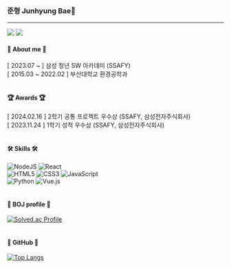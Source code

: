 ### 준형 Junhyung Bae👋
<hr>
<div style="display: inline-block; margin-right: 10px;">
<img src="https://img.shields.io/badge/wnsgud0895@gmail.com-EA4335?style=for-the-badge&logo=Gmail&logoColor=white"/> <img src="https://img.shields.io/badge/jnhynguu-E4405F?style=for-the-badge&logo=instagram&logoColor=white">
</div>
<br/>

#### 🐣 About me 🐣

[ 2023.07 ~ ] 삼성 청년 SW 아카데미 (SSAFY)
<br/>
[ 2015.03 ~ 2022.02 ] 부산대학교 환경공학과
<br/>
<br/>

#### 🏆 Awards 🏆
[ 2024.02.16 ] 2학기 공통 프로젝트 우수상 (SSAFY, 삼성전자주식회사)
<br/>
[ 2023.11.24 ] 1학기 성적 우수상 (SSAFY, 삼성전자주식회사)
<br/>
<br/>

#### 🛠 Skills 🛠

![NodeJS](https://img.shields.io/badge/node.js-6DA55F?style=for-the-badge&logo=node.js&logoColor=white) 
![React](https://img.shields.io/badge/react-61DAFB?style=for-the-badge&logo=react&logoColor=white)  
![HTML5](https://img.shields.io/badge/html5-%23E34F26.svg?style=for-the-badge&logo=html5&logoColor=white) 
![CSS3](https://img.shields.io/badge/css3-%231572B6.svg?style=for-the-badge&logo=css3&logoColor=white) 
![JavaScript](https://img.shields.io/badge/javascript-F7DF1E?style=for-the-badge&logo=javascript&logoColor=white)   
![Python](https://img.shields.io/badge/Python-3776AB.svg?style=for-the-badge&logo=Python&logoColor=white) 
![Vue.js](https://img.shields.io/badge/Vue.js-4FC08D.svg?style=for-the-badge&logo=Vue.js&logoColor=white) 
<br/>
<br/>

#### 🎨 BOJ profile 🎨

[![Solved.ac Profile](http://mazassumnida.wtf/api/v2/generate_badge?boj=wnsgud0895)](https://solved.ac/wnsgud0895/)
<br/>
<br/>

#### 👾 GitHub 👾

[![Top Langs](https://github-readme-stats.vercel.app/api/top-langs/?username=junhyung96)](https://github.com/junhyung96/github-readme-stats)
<br/>
<br/>

<!--
**junhyung96/junhyung96** is a ✨ _special_ ✨ repository because its `README.md` (this file) appears on your GitHub profile.

Here are some ideas to get you started:
<img src="https://img.shields.io/badge/React-61DAFB?style=flat-square&logo=React&logoColor=white"/>

- 🔭 I’m currently working on ...
- 🌱 I’m currently learning ...
- 👯 I’m looking to collaborate on ...
- 🤔 I’m looking for help with ...
- 💬 Ask me about ...
- 📫 How to reach me: ...
- 😄 Pronouns: ...
- ⚡ Fun fact: ...
-->
